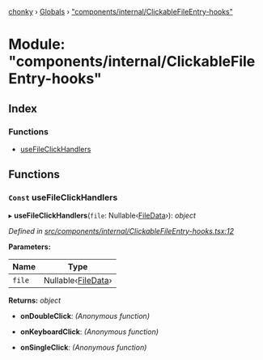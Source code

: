 [chonky](../README.md) › [Globals](../globals.md) › ["components/internal/ClickableFileEntry-hooks"](_components_internal_clickablefileentry_hooks_.md)

# Module: "components/internal/ClickableFileEntry-hooks"

## Index

### Functions

* [useFileClickHandlers](_components_internal_clickablefileentry_hooks_.md#const-usefileclickhandlers)

## Functions

### `Const` useFileClickHandlers

▸ **useFileClickHandlers**(`file`: Nullable‹[FileData](../interfaces/_types_files_types_.filedata.md)›): *object*

*Defined in [src/components/internal/ClickableFileEntry-hooks.tsx:12](https://github.com/TimboKZ/Chonky/blob/eb6f214/src/components/internal/ClickableFileEntry-hooks.tsx#L12)*

**Parameters:**

Name | Type |
------ | ------ |
`file` | Nullable‹[FileData](../interfaces/_types_files_types_.filedata.md)› |

**Returns:** *object*

* **onDoubleClick**: *(Anonymous function)*

* **onKeyboardClick**: *(Anonymous function)*

* **onSingleClick**: *(Anonymous function)*
